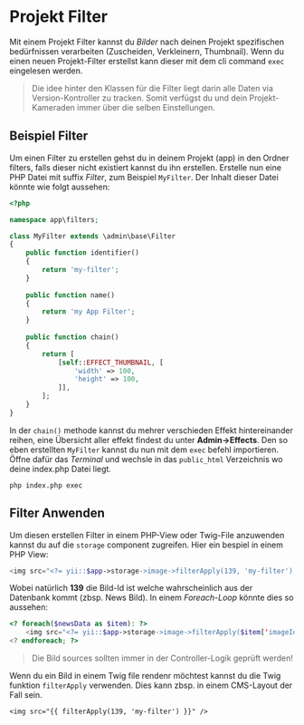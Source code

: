 Projekt Filter
=============
Mit einem Projekt Filter kannst du *Bilder* nach deinen Projekt spezifischen bedürfnissen verarbeiten (Zuscheiden, Verkleinern, Thumbnail). Wenn du einen neuen Projekt-Filter erstellst kann dieser mit dem cli command `exec` eingelesen werden.

> Die idee hinter den Klassen für die Filter liegt darin alle Daten via Version-Kontroller zu tracken. Somit verfügst du und dein Projekt-Kameraden immer über die selben Einstellungen.

Beispiel Filter
---------------
Um einen Filter zu erstellen gehst du in deinem Projekt (app) in den Ordner filters, falls dieser nicht existiert kannst du ihn erstellen. Erstelle nun eine PHP Datei mit suffix *Filter*, zum Beispiel `MyFilter`. Der Inhalt dieser Datei könnte wie folgt aussehen:

```php
<?php

namespace app\filters;

class MyFilter extends \admin\base\Filter
{    
    public function identifier()
    {
        return 'my-filter';
    }
    
    public function name()
    {
        return 'my App Filter';
    }
    
    public function chain()
    {
        return [
            [self::EFFECT_THUMBNAIL, [
                'width' => 100,
                'height' => 100,
            ]],
        ];
    }
}
```

In der `chain()` methode kannst du mehrer verschieden Effekt hintereinander reihen, eine Übersicht aller effekt findest du unter **Admin->Effects**. Den so eben erstellten `MyFilter` kannst du nun mit dem `exec` befehl importieren. Öffne dafür das *Terminal* und wechsle in das `public_html` Verzeichnis wo deine index.php Datei liegt. 

```
php index.php exec
```

Filter Anwenden
----------------
Um diesen erstellen Filter in einem PHP-View oder Twig-File anzuwenden kannst du auf die `storage` component zugreifen. Hier ein bespiel in einem PHP View:

```php
<img src="<?= yii::$app->storage->image->filterApply(139, 'my-filter'); ?>" border="0" />
```

Wobei natürlich **139** die Bild-Id ist welche wahrscheinlich aus der Datenbank kommt (zbsp. News Bild). In einem *Foreach-Loop* könnte dies so aussehen:

```php
<? foreach($newsData as $item): ?>
    <img src="<?= yii::$app->storage->image->filterApply($item['imageId'], 'my-filter'); ?>" border="0" />
<? endforeach; ?>
```

> Die Bild sources sollten immer in der Controller-Logik geprüft werden!

Wenn du ein Bild in einem Twig file rendenr möchtest kannst du die Twig funktion `filterApply` verwenden. Dies kann zbsp. in einem CMS-Layout der Fall sein.

```
<img src="{{ filterApply(139, 'my-filter') }}" />
```